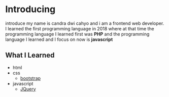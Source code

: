 # Introducing


introduce my name is candra dwi cahyo and i am a frontend web developer.  I learned the first programming language in 2018 where at that time the programming language I learned first was **PHP** and the programming language I learned and I focus on now is **javascript**


## What I Learned


*  html
*  css
   * [bootstrap](https://getbootstrap.com)
*  javascript
   * [JQuery](https://jquery.com)
